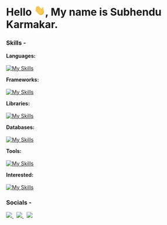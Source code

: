 # Hello <img width="30" src="https://github.com/Venom-61/Venom-61/blob/main/assets/gif/Hi.gif" />, My name is Subhendu Karmakar.

### Skills -

**Languages:**  
<br />
[![My Skills](https://skillicons.dev/icons?i=c,cpp,cs,js,ts)]()

**Frameworks:**
<br />
<br />
[![My Skills](https://skillicons.dev/icons?i=angular,reactivex,dotnet)]()

**Libraries:**
<br />
<br />
[![My Skills](https://skillicons.dev/icons?i=react,redux,vite,vue,d3)]()

**Databases:**
<br />
<br />
[![My Skills](https://skillicons.dev/icons?i=mysql,postgres)]()

**Tools:**
<br />
<br />
[![My Skills](https://skillicons.dev/icons?i=git,bash,vim,neovim,lua,linux,visualstudio)]()

**Interested:**
<br />
<br />
[![My Skills](https://skillicons.dev/icons?i=unity,go,rust)]()


### Socials -

<p align="left">
  <a href="https://twitter.com/maikarmahoon" target="_blank">
    <img src="https://skillicons.dev/icons?i=twitter" />
  </a>
  &nbsp;
  <a href="https://www.linkedin.com/in/maikarmahoon/" target="_blank">
    <img src="https://skillicons.dev/icons?i=linkedin" />
  </a>
  &nbsp;
  <a href="https://stackoverflow.com/users/14745054/subhendu-karmakar" target="_blank">
    <img src="https://skillicons.dev/icons?i=stackoverflow" />
  </a>
</p>
